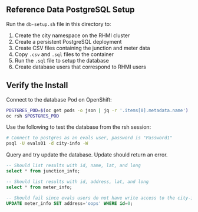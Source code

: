## Reference Data PostgreSQL Setup

Run the `db-setup.sh` file in this directory to:

1. Create the city namespace on the RHMI cluster
2. Create a persistent PostgreSQL deployment
3. Create CSV files containing the junction and meter data
4. Copy `.csv` and `.sql` files to the container
5. Run the `.sql` file to setup the database
6. Create database users that correspond to RHMI users

## Verify the Install
Connect to the database Pod on OpenShift:

```bash
POSTGRES_POD=$(oc get pods -o json | jq -r '.items[0].metadata.name')
oc rsh $POSTGRES_POD
```

Use the following to test the database from the rsh session:

```bash
# Connect to postgres as an evals user, password is "Password1"
psql -U evals01 -d city-info -W
```

Query and try update the database. Update should return an error.

```sql
-- Should list results with id, name, lat, and long
select * from junction_info;

-- Should list results with id, address, lat, and long
select * from meter_info;

-- Should fail since evals users do not have write access to the city-info db
UPDATE meter_info SET address='oops' WHERE id=0;
```

